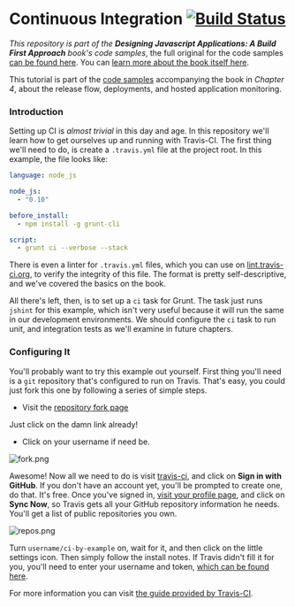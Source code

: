 # Continuous Integration [![Build Status](https://travis-ci.org/bevacqua/ci-by-example.png?branch=master)](https://travis-ci.org/bevacqua/ci-by-example)

_This repository is part of the **Designing Javascript Applications: A Build First Approach** book's code samples_, the full original for the code samples [can be found here](https://github.com/bevacqua/buildfirst). You can [learn more about the book itself here](http://bevacqua.io/buildfirst).

This tutorial is part of the [code samples](https://github.com/bevacqua/buildfirst/tree/master/ch04) accompanying the book in _Chapter 4_, about the release flow, deployments, and hosted application monitoring.

### Introduction

Setting up CI is _almost trivial_ in this day and age. In this repository we'll learn how to get ourselves up and running with Travis-CI. The first thing we'll need to do, is create a `.travis.yml` file at the project root. In this example, the file looks like:

```yml
language: node_js

node_js:
  - "0.10"

before_install:
  - npm install -g grunt-cli

script:
  - grunt ci --verbose --stack
```

There is even a linter for `.travis.yml` files, which you can use on [lint.travis-ci.org](http://lint.travis-ci.org/), to verify the integrity of this file. The format is pretty self-descriptive, and we've covered the basics on the book.

All there's left, then, is to set up a `ci` task for Grunt. The task just runs `jshint` for this example, which isn't very useful because it will run the same in our development environments. We should configure the `ci` task to run unit, and integration tests as we'll examine in future chapters.

### Configuring It

You'll probably want to try this example out yourself. First thing you'll need is a `git` repository that's configured to run on Travis. That's easy, you could just fork this one by following a series of simple steps.

- Visit the [repository fork page](https://github.com/buildfirst/ci-by-example/fork)

Just click on the damn link already!

- Click on your username if need be.

![fork.png][1]

Awesome! Now all we need to do is visit [travis-ci](https://travis-ci.org/), and click on **Sign in with GitHub**. If you don't have an account yet, you'll be prompted to create one, do that. It's free. Once you've signed in, [visit your profile page](https://travis-ci.org/profile), and click on **Sync Now**, so Travis gets all your GitHub repository information he needs. You'll get a list of public repositories you own.

![repos.png][2]

Turn `username/ci-by-example` on, wait for it, and then click on the little settings icon. Then simply follow the install notes. If Travis didn't fill it for you, you'll need to enter your username and token, [which can be found here](https://travis-ci.org/profile/me/profile).

For more information you can visit [the guide provided by Travis-CI](http://about.travis-ci.org/docs/user/languages/javascript-with-nodejs/).

  [1]: http://i.imgur.com/6H2aNBe.png "I clicked on @bevacqua"
  [2]: http://i.imgur.com/TrpD3Wu.png "Turn ci-by-example on!"

